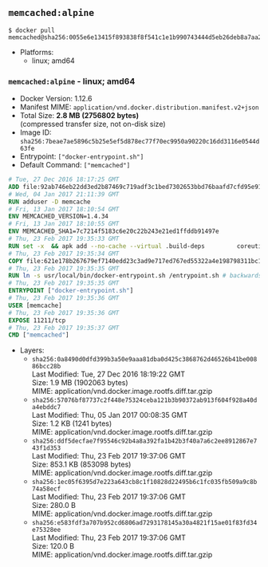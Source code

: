 ## `memcached:alpine`

```console
$ docker pull memcached@sha256:0055e6e13415f893838f8f541c1e1b990743444d5eb26deb8a7aa214fa4cc050
```

-	Platforms:
	-	linux; amd64

### `memcached:alpine` - linux; amd64

-	Docker Version: 1.12.6
-	Manifest MIME: `application/vnd.docker.distribution.manifest.v2+json`
-	Total Size: **2.8 MB (2756802 bytes)**  
	(compressed transfer size, not on-disk size)
-	Image ID: `sha256:7beae7ae5896c5b25e5ef5d878ec77f70ec9950a90220c16dd3116e0544d63fe`
-	Entrypoint: `["docker-entrypoint.sh"]`
-	Default Command: `["memcached"]`

```dockerfile
# Tue, 27 Dec 2016 18:17:25 GMT
ADD file:92ab746eb22dd3ed2b87469c719adf3c1bed7302653bbd76baafd7cfd95e911e in / 
# Wed, 04 Jan 2017 21:11:39 GMT
RUN adduser -D memcache
# Fri, 13 Jan 2017 18:10:54 GMT
ENV MEMCACHED_VERSION=1.4.34
# Fri, 13 Jan 2017 18:10:55 GMT
ENV MEMCACHED_SHA1=7c7214f5183c6e20c22b243e21ed1ffddb91497e
# Thu, 23 Feb 2017 19:35:33 GMT
RUN set -x 	&& apk add --no-cache --virtual .build-deps 		coreutils 		dpkg-dev dpkg 		gcc 		libc-dev 		libevent-dev 		linux-headers 		make 		perl 		tar 	&& wget -O memcached.tar.gz "http://memcached.org/files/memcached-$MEMCACHED_VERSION.tar.gz" 	&& echo "$MEMCACHED_SHA1  memcached.tar.gz" | sha1sum -c - 	&& mkdir -p /usr/src/memcached 	&& tar -xzf memcached.tar.gz -C /usr/src/memcached --strip-components=1 	&& rm memcached.tar.gz 	&& cd /usr/src/memcached 	&& ./configure --build="$(dpkg-architecture --query DEB_BUILD_GNU_TYPE)" 	&& make -j "$(nproc)" 	&& make install 	&& cd / && rm -rf /usr/src/memcached 	&& runDeps="$( 		scanelf --needed --nobanner --recursive /usr/local 			| awk '{ gsub(/,/, "\nso:", $2); print "so:" $2 }' 			| sort -u 			| xargs -r apk info --installed 			| sort -u 	)" 	&& apk add --virtual .memcached-rundeps $runDeps 	&& apk del .build-deps
# Thu, 23 Feb 2017 19:35:34 GMT
COPY file:621e178b267679ef7140edd23c3ad9e717ed767ed55322a4e198798311bc1d36 in /usr/local/bin/ 
# Thu, 23 Feb 2017 19:35:35 GMT
RUN ln -s usr/local/bin/docker-entrypoint.sh /entrypoint.sh # backwards compat
# Thu, 23 Feb 2017 19:35:35 GMT
ENTRYPOINT ["docker-entrypoint.sh"]
# Thu, 23 Feb 2017 19:35:36 GMT
USER [memcache]
# Thu, 23 Feb 2017 19:35:36 GMT
EXPOSE 11211/tcp
# Thu, 23 Feb 2017 19:35:37 GMT
CMD ["memcached"]
```

-	Layers:
	-	`sha256:0a8490d0dfd399b3a50e9aaa81dba0d425c3868762d46526b41be00886bcc28b`  
		Last Modified: Tue, 27 Dec 2016 18:19:22 GMT  
		Size: 1.9 MB (1902063 bytes)  
		MIME: application/vnd.docker.image.rootfs.diff.tar.gzip
	-	`sha256:57076bf87737c2f448e75324ceba121b3b90372ab913f604f928a40da4ebddc7`  
		Last Modified: Thu, 05 Jan 2017 00:08:35 GMT  
		Size: 1.2 KB (1241 bytes)  
		MIME: application/vnd.docker.image.rootfs.diff.tar.gzip
	-	`sha256:ddf5decfae7f95546c92b4a8a392fa1b42b3f40a7a6c2ee8912867e743f1d353`  
		Last Modified: Thu, 23 Feb 2017 19:37:06 GMT  
		Size: 853.1 KB (853098 bytes)  
		MIME: application/vnd.docker.image.rootfs.diff.tar.gzip
	-	`sha256:1ec05f6395d7e223a643cb8c1f10828d22495b6c1fc035fb509a9c8b74a58ecf`  
		Last Modified: Thu, 23 Feb 2017 19:37:06 GMT  
		Size: 280.0 B  
		MIME: application/vnd.docker.image.rootfs.diff.tar.gzip
	-	`sha256:e583fdf3a707b952cd6806ad7293178145a30a4821f15ae01f83fd34e75328ee`  
		Last Modified: Thu, 23 Feb 2017 19:37:06 GMT  
		Size: 120.0 B  
		MIME: application/vnd.docker.image.rootfs.diff.tar.gzip

